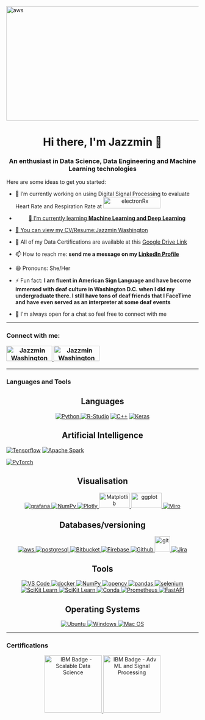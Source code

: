 <img src="https://user-images.githubusercontent.com/102431019/213296453-7e169472-974c-42de-a4fe-e8730036ad47.jpg" alt="aws" width="1200" height="300" /></img>



<h1 align="center"> Hi there, I'm Jazzmin 👋 </h1>
<h3 align='center'> An enthusiast in Data Science, Data Engineering and Machine Learning technologies </h3>


Here are some ideas to get you started:

- 🔭 I’m currently working on using Digital Signal Processing to evaluate Heart Rate and Respiration Rate at <a href = "electronrx.com" target="blank" align="center"><img src="https://www.p4precisionmedicine.co.uk/wp-content/uploads/2022/01/2021-electronRx-Logo.png" alt="electronRx" height = 30, width = 150/>
- 🌱 I’m currently learning **Machine Learning and Deep Learning**
- 🤔 You can view my CV/Resume:[Jazzmin Washington](https://github.com/Jazzmin-Washington/Jazzmin-Washington/files/10451709/Jazzmin_Washington_CV_DataScience_2023.docx)

- 💬 All of my Data Certifications are available at this [Google Drive Link](https://drive.google.com/drive/folders/1H7z5uB8anKAaGtfrmpcdw6aYoHZ17nqG)
- 📫 How to reach me: **send me a message on  my [LinkedIn Profile](https://www.linkedin.com/in/jazzmin-washington/)**
- 😄 Pronouns: She/Her
- ⚡ Fun fact: **I am fluent in American Sign Language and have become immersed with deaf culture in Washington D.C. when I did my undergraduate there. I still have tons of deaf friends that I FaceTime and have even served as an interpreter at some deaf events**
- 💬 I'm always open for a chat so feel free to connect with me
------------------------------------------------------------------------------------------

<h3 align="left">Connect with me:  <p align ="left"> <a href = "https://www.linkedin.com/in/jazzmin-washington/" target="blank" align="center"><img src="https://camo.githubusercontent.com/a80d00f23720d0bc9f55481cfcd77ab79e141606829cf16ec43f8cacc7741e46/68747470733a2f2f696d672e736869656c64732e696f2f62616467652f4c696e6b6564496e2d3030373742353f7374796c653d666f722d7468652d6261646765266c6f676f3d6c696e6b6564696e266c6f676f436f6c6f723d7768697465"  alt="Jazzmin Washington" height = 40, width = 120 /> <a href = "mailto:jazzmin.s.washington@gmail.com" target="blank" align="center"><img src="https://camo.githubusercontent.com/571384769c09e0c66b45e39b5be70f68f552db3e2b2311bc2064f0d4a9f5983b/68747470733a2f2f696d672e736869656c64732e696f2f62616467652f476d61696c2d4431343833363f7374796c653d666f722d7468652d6261646765266c6f676f3d676d61696c266c6f676f436f6c6f723d7768697465"  alt="Jazzmin Washington" height = 40, width = 120 /></a></h3></p>
  
--------------------------------------------------------------------------------------
<h3 align="left">Languages and Tools</h2>

<h2 align="center"> Languages </h3>
<p align="center"> <a href="https://https://www.python.org" target="_blank" rel="noreferrer"> <img src="https://camo.githubusercontent.com/a00abd8cea4105fa1cad91f7235d11206b492f51afeb9b23a25d04e8f36935e3/68747470733a2f2f696d672e736869656c64732e696f2f62616467652f507974686f6e2d4646443433423f7374796c653d666f722d7468652d6261646765266c6f676f3d707974686f6e266c6f676f436f6c6f723d626c7565" alt="Python"/> </a>
<a href="https://www.r-project.org/" target="_blank" rel="noreferrer"> <img src="https://camo.githubusercontent.com/ef8322f0e8a00363aa173e32b66c126f883ec5323898374a755841adf433739e/68747470733a2f2f696d672e736869656c64732e696f2f62616467652f522d3237364443333f7374796c653d666f722d7468652d6261646765266c6f676f3d72266c6f676f436f6c6f723d7768697465" alt="R-Studio"/></a>
<a href="https://cplusplus.com" target="_blank" rel="noreferrer"> <img src="https://camo.githubusercontent.com/121f5000155889c0642b8a6b2a33a7f5fbe5c32d9133dac405ac269da15fcf94/68747470733a2f2f696d672e736869656c64732e696f2f62616467652f432532422532422d3030353939433f7374796c653d666f722d7468652d6261646765266c6f676f3d63253242253242266c6f676f436f6c6f723d7768697465" alt="C++"/></a>
<a href="https://keras.io/" target="_blank" rel="noreferrer"> <img src="https://camo.githubusercontent.com/3c3cf3dd21919950604491483ab67675caf416cc3c302c2963af433db7bab31b/68747470733a2f2f696d672e736869656c64732e696f2f62616467652f4b657261732d4430303030303f7374796c653d666f722d7468652d6261646765266c6f676f3d4b65726173266c6f676f436f6c6f723d7768697465" alt="Keras"/></a>

 <h2 align="center"> Artificial Intelligence </h2> 
<a href="https://www.tensorflow.org/" target="_blank" rel="noreferrer"> <img src="https://camo.githubusercontent.com/5c6b7c7089d3f5332192f7e90af7a60f7b143a18fc16eee6f031b478d74309d3/68747470733a2f2f696d672e736869656c64732e696f2f62616467652f54656e736f72466c6f772d4646364630303f7374796c653d666f722d7468652d6261646765266c6f676f3d54656e736f72466c6f77266c6f676f436f6c6f723d7768697465" alt="Tensorflow"/></a>
<a href="https://spark.apache.org/" target="_blank" rel="noreferrer"> <img src="https://camo.githubusercontent.com/1f2c2be3d5ab9eed63bfd658f9c465403e409fcfdcb7c133133d0616940c4452/68747470733a2f2f696d672e736869656c64732e696f2f62616467652f4170616368655f537061726b2d4646464646463f7374796c653d666f722d7468652d6261646765266c6f676f3d617061636865737061726b266c6f676f436f6c6f723d23453335413136" alt="Apache Spark"/></a><p>
<a href="https://pytorch.org/" target="_blank" rel="noreferrer"> <img src="https://camo.githubusercontent.com/4eeaeb09fc028fcaa6ecfde273bb1bcecd6670eec820234eb2d53bc92d93af83/68747470733a2f2f696d672e736869656c64732e696f2f62616467652f5079546f7263682d4545344332433f7374796c653d666f722d7468652d6261646765266c6f676f3d7079746f726368266c6f676f436f6c6f723d7768697465" alt="PyTorch"/></a><p>



<h2 align="Center"> Visualisation </h2>
<p align="center"><a href="https://grafana.com" target="_blank" rel="noreferrer"> <img src="https://camo.githubusercontent.com/f3c172bc7b63e52304a6c9c96c51eedf9350d0a816de5988fe23484f7929da2a/68747470733a2f2f696d672e736869656c64732e696f2f62616467652f47726166616e612d4632463446393f7374796c653d666f722d7468652d6261646765266c6f676f3d67726166616e61266c6f676f436f6c6f723d6f72616e6765266c6162656c436f6c6f723d463246344639" alt="grafana" /> </a> 
  <a href="https://numpy.org/" target="_blank" rel="noreferrer"> <img src="https://camo.githubusercontent.com/e4f918596bfc1a8746d3bf5426a212500a5b36b1e5c63869cbe65b071dcdb48a/68747470733a2f2f696d672e736869656c64732e696f2f62616467652f4e756d70792d3737374242343f7374796c653d666f722d7468652d6261646765266c6f676f3d6e756d7079266c6f676f436f6c6f723d7768697465" alt="NumPy"/> </a> 
  <a href="https://plotly.com/" target="_blank" rel="noreferrer"> <img src="https://camo.githubusercontent.com/603a5a7b87535ef9a4ded5376bea5e8b6bcfae43b6603805c0b6a7ae03994f20/68747470733a2f2f696d672e736869656c64732e696f2f62616467652f506c6f746c792d3233393132303f7374796c653d666f722d7468652d6261646765266c6f676f3d706c6f746c79266c6f676f436f6c6f723d7768697465" alt="Plotly" /> </a>
  <a href="https://matplotlib.org/" target="_blank" rel="noreferrer"> <img src="https://raw.githubusercontent.com/valohai/ml-logos/5127528b5baadb77a6ea4b999a47b4e86bf0f98b/matplotlib.svg" alt="Matplotlib" width="80" height="40"/> </a>
   <a href="https://ggplot2.tidyverse.org/reference/" target="_blank" rel="noreferrer"> <img src="https://raw.githubusercontent.com/maxogden/hexbin/90a6aae0ebb12d4ac9810f870b67100d913a18f4/vector/ggplot2.svg" alt="ggplot" width="80" height="40"/> </a>
   <a href="https://miro.com/" target="_blank" rel="noreferrer"> <img src="https://camo.githubusercontent.com/1dc2db4a48e02b49611035123bd404668d7dfb21186e4d937674f7cf19825d42/68747470733a2f2f696d672e736869656c64732e696f2f62616467652f4d69726f2d4637433932323f7374796c653d666f722d7468652d6261646765266c6f676f3d4d69726f266c6f676f436f6c6f723d303530303336" alt="Miro" /> </a></p>

<h2 align="Center"> Databases/versioning </h2>
<p align="center"> <a href="https://aws.amazon.com" target="_blank" rel="noreferrer"> <img src="https://camo.githubusercontent.com/6a6614429c47793bc6a43652f0fb25821712e990eea1377265683f7eb6720d94/68747470733a2f2f696d672e736869656c64732e696f2f62616467652f416d617a6f6e204157532d4646393930303f7374796c653d666f722d7468652d6261646765266c6f676f3d616d617a6f6e617773266c6f676f436f6c6f723d7768697465" alt="aws"/> </a> 
<a href="https://www.postgresql.org" target="_blank" rel="noreferrer"> <img src="https://camo.githubusercontent.com/281c069a2703e948b536500b9fd808cb4fb2496b3b66741db4013a2c89e91986/68747470733a2f2f696d672e736869656c64732e696f2f62616467652f506f737467726553514c2d3331363139323f7374796c653d666f722d7468652d6261646765266c6f676f3d706f737467726573716c266c6f676f436f6c6f723d7768697465" alt="postgresql"/> </a> 
<a href="https://bitbucket.org/" target="_blank" rel="noreferrer"> <img src="https://camo.githubusercontent.com/14515954452903721a30e75b6343679b6bf46030d32df30084c25fa321b0dca9/68747470733a2f2f696d672e736869656c64732e696f2f62616467652f4269746275636b65742d3037343761363f7374796c653d666f722d7468652d6261646765266c6f676f3d6269746275636b6574266c6f676f436f6c6f723d7768697465" alt="Bitbucket"/> </a>  
<a href="https://console.firebase.google.com/" target="_blank" rel="noreferrer"> <img src="https://camo.githubusercontent.com/bac5c7f45fe7c116b5f8c9d61c4611b31f635301a841bf8dcf1b89b8fcfa4824/68747470733a2f2f696d672e736869656c64732e696f2f62616467652f66697265626173652d6666636132383f7374796c653d666f722d7468652d6261646765266c6f676f3d6669726562617365266c6f676f436f6c6f723d626c61636b" alt="Firebase"/> </a>  
<a href="https://github.com" target="_blank" rel="noreferrer"> <img src="https://camo.githubusercontent.com/fbc3df79ffe1a99e482b154b29262ecbb10d6ee4ed22faa82683aa653d72c4e1/68747470733a2f2f696d672e736869656c64732e696f2f62616467652f4769744875622d3130303030303f7374796c653d666f722d7468652d6261646765266c6f676f3d676974687562266c6f676f436f6c6f723d7768697465" alt="Github"/> </a>  
  <a href="https://git-scm.com/" target="_blank" rel="noreferrer"> <img src="https://www.vectorlogo.zone/logos/git-scm/git-scm-icon.svg" alt="git" width="40" height="40"/>
<a href="https://www.atlassian.com/software/jira" target="_blank" rel="noreferrer"> <img src="https://camo.githubusercontent.com/f13fb3756aed3170b8ede880519a7b5540728ee5202ac1a005e7c643ff4f28a9/68747470733a2f2f696d672e736869656c64732e696f2f62616467652f4a6972612d3030353243433f7374796c653d666f722d7468652d6261646765266c6f676f3d4a697261266c6f676f436f6c6f723d7768697465" alt="Jira"/> </a>  </p>


<h2 align="Center"> Tools </h2>
<p align="Center">
<a href="https://code.visualstudio.com/" target="_blank" rel="noreferrer"> <img src="https://camo.githubusercontent.com/88ab3c0f78016111d88ef82030375fb740d82dd0c16c1b078c441e22479009b3/68747470733a2f2f696d672e736869656c64732e696f2f62616467652f5653436f64652d3030373844343f7374796c653d666f722d7468652d6261646765266c6f676f3d76697375616c25323073747564696f253230636f6465266c6f676f436f6c6f723d7768697465" alt="VS Code"/> </a> 
<a href="https://www.docker.com/" target="_blank" rel="noreferrer"> <img src="https://camo.githubusercontent.com/63350538fde994bc287ccd4908809301e157980e6564bf78d2c5cec22c0a5914/68747470733a2f2f696d672e736869656c64732e696f2f62616467652f446f636b65722d3243413545303f7374796c653d666f722d7468652d6261646765266c6f676f3d646f636b6572266c6f676f436f6c6f723d7768697465" alt="docker" /> </a> 
<a href="https://numpy.org/" target="_blank" rel="noreferrer"> <img src="https://camo.githubusercontent.com/e4f918596bfc1a8746d3bf5426a212500a5b36b1e5c63869cbe65b071dcdb48a/68747470733a2f2f696d672e736869656c64732e696f2f62616467652f4e756d70792d3737374242343f7374796c653d666f722d7468652d6261646765266c6f676f3d6e756d7079266c6f676f436f6c6f723d7768697465" alt="NumPy"/> </a> 
  <a href="https://opencv.org/" target="_blank" rel="noreferrer"> <img src="https://camo.githubusercontent.com/c5e4520578ad42713808a6c0bcd97b366e2a770149aebd702ffbd95d5e201ed7/68747470733a2f2f696d672e736869656c64732e696f2f62616467652f4f70656e43562d3237333338653f7374796c653d666f722d7468652d6261646765266c6f676f3d4f70656e4356266c6f676f436f6c6f723d7768697465" alt="opencv" /> </a> 
<a href="https://pandas.pydata.org/" target="_blank" rel="noreferrer"> <img src="https://camo.githubusercontent.com/5e18e9b742657f6921829e31b6ee09d5d345633d8680cf1881f637d8e7bc44f1/68747470733a2f2f696d672e736869656c64732e696f2f62616467652f50616e6461732d3243324437323f7374796c653d666f722d7468652d6261646765266c6f676f3d70616e646173266c6f676f436f6c6f723d7768697465" alt="pandas" /> </a> 
<a href="https://www.selenium.dev" target="_blank" rel="noreferrer"> <img src="https://camo.githubusercontent.com/aa432c16fffc9ab28a42272cc885118912098397bfc210d0de4f0de4999f93c9/68747470733a2f2f696d672e736869656c64732e696f2f62616467652f53656c656e69756d2d3433423032413f7374796c653d666f722d7468652d6261646765266c6f676f3d53656c656e69756d266c6f676f436f6c6f723d7768697465" alt="selenium"/> </a> 
<a href="https://scikit-learn.org/stable/index.html#" target="_blank" rel="noreferrer"> <img src="https://camo.githubusercontent.com/20e84436b4f8cdf5d930e322fa4b16bb9018078f7f075baa7008f4e4c4ddcd2e/68747470733a2f2f696d672e736869656c64732e696f2f62616467652f53636950792d3635344646303f7374796c653d666f722d7468652d6261646765266c6f676f3d5363695079266c6f676f436f6c6f723d7768697465" alt="SciKit Learn" /> </a> 
<a href="[https://scikit-learn.org/stable/index.html#](https://scipy.org/)" target="_blank" rel="noreferrer"> <img src="https://camo.githubusercontent.com/9781e6ebb5d6bf36ea29b567e00392a931c6837b3bef4c8576294c2637a8a662/68747470733a2f2f696d672e736869656c64732e696f2f62616467652f7363696b69745f6c6561726e2d4637393331453f7374796c653d666f722d7468652d6261646765266c6f676f3d7363696b69742d6c6561726e266c6f676f436f6c6f723d7768697465" alt="SciKit Learn" /> </a> 
<a href="https://docs.conda.io/en/latest/" target="_blank" rel="noreferrer"> <img src="https://camo.githubusercontent.com/c2800672ad04fe21e9c464eadf19e4528d580d9165b2c685fa3eb8f547620c40/68747470733a2f2f696d672e736869656c64732e696f2f62616467652f636f6e64612d333432423032392e7376673f267374796c653d666f722d7468652d6261646765266c6f676f3d616e61636f6e6461266c6f676f436f6c6f723d7768697465" alt="Conda"/> 
<a href="https://prometheus.io/docs/introduction/overview/" target="_blank" rel="noreferrer"> <img src="https://camo.githubusercontent.com/a2372a4ad33db8965d28547272103a71d6c69f50e6e6190d6c694267e374ef91/68747470733a2f2f696d672e736869656c64732e696f2f62616467652f50726f6d6574686575732d3030303030303f7374796c653d666f722d7468652d6261646765266c6f676f3d70726f6d657468657573266c6162656c436f6c6f723d303030303030" alt="Prometheus"/>
<a href="https://fastapi.tiangolo.com/" target="_blank" rel="noreferrer"> <img src="https://camo.githubusercontent.com/f41648d00d86a96ea27c0394eb06fc93ac2c0ebc3cd90b8d81825d11390b5324/68747470733a2f2f696d672e736869656c64732e696f2f62616467652f666173746170692d3130393938393f7374796c653d666f722d7468652d6261646765266c6f676f3d46415354415049266c6f676f436f6c6f723d7768697465" alt="FastAPI"/></a><p>

<h2 align="Center"> Operating Systems </h2>
<p align="center">
 <a href="https://ubuntu.com" target="_blank" rel="noreferrer"> <img src="https://camo.githubusercontent.com/d6de31463470dd4540e7ece7849e6d38d423825f113ea4ae639f4dcfd0392d82/68747470733a2f2f696d672e736869656c64732e696f2f62616467652f5562756e74752d4539353432303f7374796c653d666f722d7468652d6261646765266c6f676f3d7562756e7475266c6f676f436f6c6f723d7768697465" alt="Ubuntu"/> </a> 
 <a href="https://www.microsoft.com/en-gb/windows?r=1" target="_blank" rel="noreferrer"> <img src="https://camo.githubusercontent.com/41281b9a32f13ac5b9d41ed9bae12c0de662f948f9bf59fd19df354fe49af146/68747470733a2f2f696d672e736869656c64732e696f2f62616467652f57696e646f77732d3030373844363f7374796c653d666f722d7468652d6261646765266c6f676f3d77696e646f7773266c6f676f436f6c6f723d7768697465" alt="Windows"/> </a> 
 <a href="https://www.apple.com/" target="_blank" rel="noreferrer"> <img src="https://camo.githubusercontent.com/43a8c715c88b97d9a377bca4877726dec3b95a94a39f0be44b6e8947d4fab796/68747470733a2f2f696d672e736869656c64732e696f2f62616467652f6d61632532306f732d3030303030303f7374796c653d666f722d7468652d6261646765266c6f676f3d6170706c65266c6f676f436f6c6f723d7768697465" alt="Mac OS"/> </a>  </p>
 
 



 ------------------------------------------------------------------------------------------
<h3 align="Left"> Certifications </h3>
<p align="Center">
<a href="https://www.credly.com/badges/929b233c-844a-42b8-9bc8-0fe7a82a951d/public_url" target="_blank" rel="noreferrer"> <img src="https://images.credly.com/size/680x680/images/d3d687ea-c3a8-43c8-96bb-704658c71a4a/Fundamentals_of_Scalable_Data_Science.png" alt="IBM Badge - Scalable Data Science" height = 150, width = 150/> </a> 
<a href="https://www.credly.com/badges/5bb1e16b-085c-439b-b43c-048f3f32a2f6/public_url" target="_blank" rel="noreferrer"> <img src="https://images.credly.com/size/680x680/images/007afae6-2754-4a7c-9c44-e95c64c93656/IBM_Watson_IoT-_Advanced_Machine_Learning_and_Signal_Processing.png" alt="IBM Badge - Adv ML and Signal Processing" height = 150, width = 150/> </a></p>

